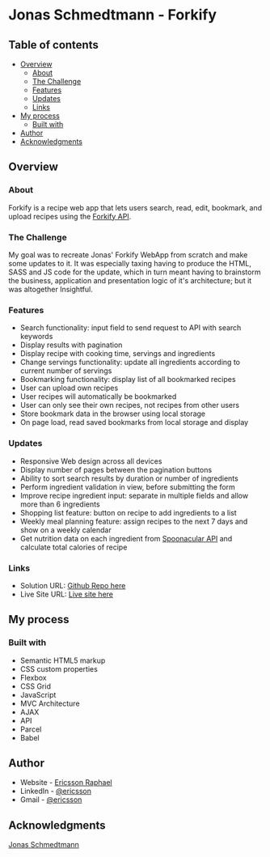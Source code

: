 # Jonas Schmedtmann - Forkify

## Table of contents

- [Overview](#overview)
  - [About](#about)
  - [The Challenge](#the-challenge)
  - [Features](#features)
  - [Updates](#updates)
  - [Links](#links)
- [My process](#my-process)
  - [Built with](#built-with)
- [Author](#author)
- [Acknowledgments](#acknowledgments)

## Overview

### About

Forkify is a recipe web app that lets users search, read, edit, bookmark, and upload recipes using the [Forkify API](https://forkify-api.herokuapp.com/v2).

### The Challenge

My goal was to recreate Jonas' Forkify WebApp from scratch and make some updates to it. It was especially taxing having to produce the HTML, SASS and JS code for the update, which in turn meant having to brainstorm the business, application and presentation logic of it's architecture; but it was altogether Insightful.

### Features

- Search functionality: input field to send request to API with search keywords
- Display results with pagination
- Display recipe with cooking time, servings and ingredients
- Change servings functionality: update all ingredients according to
  current number of servings
- Bookmarking functionality: display list of all bookmarked recipes
- User can upload own recipes
- User recipes will automatically be bookmarked
- User can only see their own recipes, not recipes from other users
- Store bookmark data in the browser using local storage
- On page load, read saved bookmarks from local storage and display

### Updates

- Responsive Web design across all devices
- Display number of pages between the pagination buttons
- Ability to sort search results by duration or number of ingredients
- Perform ingredient validation in view, before submitting the form
- Improve recipe ingredient input: separate in multiple fields and allow more than 6 ingredients
- Shopping list feature: button on recipe to add ingredients to a list
- Weekly meal planning feature: assign recipes to the next 7 days and show on a weekly calendar
- Get nutrition data on each ingredient from [Spoonacular API](https://spoonacular.com/food-api) and calculate total calories of recipe

### Links

- Solution URL: [Github Repo here](https://github.com/gitEricsson/Forkify)
- Live Site URL: [Live site here](https://ericsson-forkify.netlify.app/)

## My process

### Built with

- Semantic HTML5 markup
- CSS custom properties
- Flexbox
- CSS Grid
- JavaScript
- MVC Architecture
- AJAX
- API
- Parcel
- Babel

## Author

- Website - [Ericsson Raphael](https://github.com/gitEricsson)
- LinkedIn - [@ericsson](www.linkedin.com/in/ericssonraphael)
- Gmail - [@ericsson](ericssonraphael@gmail.com)

## Acknowledgments

[Jonas Schmedtmann](https://github.com/jonasschmedtmann)
